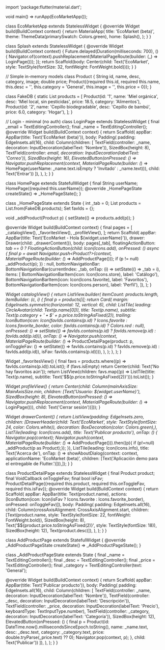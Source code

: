 import 'package:flutter/material.dart';

void main() => runApp(EcoMarketApp());

class EcoMarketApp extends StatelessWidget {
@override
Widget build(BuildContext context) {
return MaterialApp(
title: 'EcoMarket (beta)',
theme: ThemeData(primarySwatch: Colors.green),
home: Splash(),
);
}
}

class Splash extends StatelessWidget {
@override
Widget build(BuildContext context) {
Future.delayed(Duration(milliseconds: 700), () {
Navigator.of(context).pushReplacement(MaterialPageRoute(builder: (_) => LoginPage()));
});
return Scaffold(body: Center(child: Text('EcoMarket', style: TextStyle(fontSize: 32, fontWeight: FontWeight.bold))));
}
}

// Simple in-memory models
class Product {
String id, name, desc, category, image;
double price;
Product({required this.id, required this.name, this.desc = '', this.category = 'General', this.image = '', this.price = 0});
}

class FakeDB {
static List<Product> products = [
Product(id: '1', name: 'Miel orgánica', desc: 'Miel local, sin pesticidas', price: 18.5, category: 'Alimentos'),
Product(id: '2', name: 'Cepillo biodegradable', desc: 'Cepillo de bambú', price: 6.0, category: 'Hogar'),
];
}

// Login - minimal (no auth)
class LoginPage extends StatelessWidget {
final _email = TextEditingController();
final _name = TextEditingController();
@override
Widget build(BuildContext context) {
return Scaffold(
appBar: AppBar(title: Text('EcoMarket (beta)')),
body: Padding(
padding: EdgeInsets.all(16),
child: Column(children: [
TextField(controller: _name, decoration: InputDecoration(labelText: 'Nombre')),
SizedBox(height: 8),
TextField(controller: _email, decoration: InputDecoration(labelText: 'Correo')),
SizedBox(height: 16),
ElevatedButton(onPressed: () => Navigator.pushReplacement(context, MaterialPageRoute(builder: (_) => HomePage(userName: _name.text.isEmpty ? 'Invitado' : _name.text))), child: Text('Entrar'))
]),
),
);
}
}

class HomePage extends StatefulWidget {
final String userName;
HomePage({required this.userName});
@override
_HomePageState createState() => _HomePageState();
}

class _HomePageState extends State<HomePage> {
int _tab = 0;
List<Product> products = List.from(FakeDB.products);
Set<String> favIds = {};

void _addProduct(Product p) {
setState(() => products.add(p));
}

@override
Widget build(BuildContext context) {
final pages = [
_catalogView(),
_favoritesView(),
_profileView(),
];
return Scaffold(
appBar: AppBar(title: Text('EcoMarket - Hola ${widget.userName}')),
drawer: Drawer(child: _drawerContent()),
body: pages[_tab],
floatingActionButton: _tab == 0
? FloatingActionButton(child: Icon(Icons.add), onPressed: () async {
final p = await Navigator.push<Product?>(context, MaterialPageRoute(builder: (_) => AddProductPage()));
if (p != null) _addProduct(p);
})
: null,
bottomNavigationBar: BottomNavigationBar(currentIndex: _tab, onTap: (i) => setState(() => _tab = i), items: [
BottomNavigationBarItem(icon: Icon(Icons.store), label: 'Catálogo'),
BottomNavigationBarItem(icon: Icon(Icons.favorite), label: 'Favoritos'),
BottomNavigationBarItem(icon: Icon(Icons.person), label: 'Perfil'),
]),
);
}

Widget _catalogView() {
return ListView.builder(
itemCount: products.length,
itemBuilder: (c, i) {
final p = products[i];
return Card(
margin: EdgeInsets.symmetric(horizontal: 12, vertical: 6),
child: ListTile(
leading: CircleAvatar(child: Text(p.name[0])),
title: Text(p.name),
subtitle: Text(p.category + ' • \$' + p.price.toStringAsFixed(2)),
trailing: IconButton(icon: Icon(favIds.contains(p.id) ? Icons.favorite : Icons.favorite_border, color: favIds.contains(p.id) ? Colors.red : null), onPressed: () => setState(() => favIds.contains(p.id) ? favIds.remove(p.id) : favIds.add(p.id))),
onTap: () => Navigator.push(context, MaterialPageRoute(builder: (_) => ProductDetailPage(product: p, onToggleFav: () => setState(() => favIds.contains(p.id) ? favIds.remove(p.id) : favIds.add(p.id)), isFav: favIds.contains(p.id)))),
),
);
},
);
}

Widget _favoritesView() {
final favs = products.where((p) => favIds.contains(p.id)).toList();
if (favs.isEmpty) return Center(child: Text('No hay favoritos aún'));
return ListView(children: favs.map((p) => ListTile(title: Text(p.name), subtitle: Text('\$${p.price.toStringAsFixed(2)}'))).toList());
}

Widget _profileView() {
return Center(child: Column(mainAxisSize: MainAxisSize.min, children: [Text('Usuario: ${widget.userName}'), SizedBox(height: 8), ElevatedButton(onPressed: () => Navigator.pushReplacement(context, MaterialPageRoute(builder: (_) => LoginPage())), child: Text('Cerrar sesión'))]));
}

Widget _drawerContent() {
return ListView(padding: EdgeInsets.zero, children: [DrawerHeader(child: Text('EcoMarket', style: TextStyle(fontSize: 24, color: Colors.white)), decoration: BoxDecoration(color: Colors.green),), ListTile(leading: Icon(Icons.add), title: Text('Publicar producto'), onTap: () { Navigator.pop(context); Navigator.push(context, MaterialPageRoute(builder: (_) => AddProductPage())).then((p){ if (p!=null) _addProduct(p as Product);}); }), ListTile(leading: Icon(Icons.info), title: Text('Acerca de'), onTap: () => showAboutDialog(context: context, applicationName: 'EcoMarket (beta)', children: [Text('Aplicación demo para el entregable de Flutter.')])),]);
}
}

class ProductDetailPage extends StatelessWidget {
final Product product;
final VoidCallback onToggleFav;
final bool isFav;
ProductDetailPage({required this.product, required this.onToggleFav, required this.isFav});
@override
Widget build(BuildContext context) {
return Scaffold(
appBar: AppBar(title: Text(product.name), actions: [IconButton(icon: Icon(isFav ? Icons.favorite : Icons.favorite_border), onPressed: onToggleFav)]),
body: Padding(
padding: EdgeInsets.all(16),
child: Column(crossAxisAlignment: CrossAxisAlignment.start, children: [Text(product.name, style: TextStyle(fontSize: 22, fontWeight: FontWeight.bold)), SizedBox(height: 8), Text('\$${product.price.toStringAsFixed(2)}', style: TextStyle(fontSize: 18)), SizedBox(height: 12), Text(product.desc)]),
),
);
}
}

class AddProductPage extends StatefulWidget {
@override
_AddProductPageState createState() => _AddProductPageState();
}

class _AddProductPageState extends State<AddProductPage> {
final _name = TextEditingController();
final _desc = TextEditingController();
final _price = TextEditingController();
final _category = TextEditingController(text: 'General');

@override
Widget build(BuildContext context) {
return Scaffold(
appBar: AppBar(title: Text('Publicar producto')),
body: Padding(
padding: EdgeInsets.all(16),
child: Column(children: [
TextField(controller: _name, decoration: InputDecoration(labelText: 'Nombre')),
TextField(controller: _desc, decoration: InputDecoration(labelText: 'Descripción')),
TextField(controller: _price, decoration: InputDecoration(labelText: 'Precio'), keyboardType: TextInputType.number),
TextField(controller: _category, decoration: InputDecoration(labelText: 'Categoría')),
SizedBox(height: 12),
ElevatedButton(onPressed: () {
final p = Product(id: DateTime.now().millisecondsSinceEpoch.toString(), name: _name.text, desc: _desc.text, category: _category.text, price: double.tryParse(_price.text) ?? 0);
Navigator.pop(context, p);
}, child: Text('Publicar'))
]),
),
);
}
}
